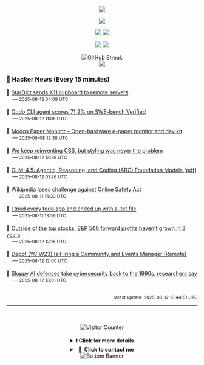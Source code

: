 <div align="center">
  <img src="https://readme-typing-svg.herokuapp.com?font=Fira+Code&weight=600&size=19&duration=3000&pause=1000&color=F7931A&center=true&vCenter=true&width=600&lines=%F0%9F%91%8B+Hi+%2C++I'm+(+Esmaeil+Asadi+%3C%3D%3E+%D8%A7%D8%B3%D9%80%D9%85%D9%80%D8%A7%D8%B9%D9%80%DB%8C%D9%80%D9%84+%D8%A7%D8%B3%D9%80%D8%AF%DB%8C+)"/>
</div>

<p align="center">
  <img src="http://github-profile-summary-cards.vercel.app/api/cards/profile-details?username=Null-Err0r&theme=gruvbox" />
</p>
<p align="center">
  <img src="http://github-profile-summary-cards.vercel.app/api/cards/repos-per-language?username=Null-Err0r&theme=gruvbox" />
  <img src="http://github-profile-summary-cards.vercel.app/api/cards/most-commit-language?username=Null-Err0r&theme=gruvbox" />
</p>
<p align="center">
  <img src="http://github-profile-summary-cards.vercel.app/api/cards/stats?username=Null-Err0r&theme=gruvbox" />
  <img src="http://github-profile-summary-cards.vercel.app/api/cards/productive-time?username=Null-Err0r&theme=gruvbox&utcOffset=8" />
</p>
<div align="center">
  <img src="https://streak-stats.demolab.com/?user=null-err0r&theme=gruvbox" alt="GitHub Streak" />
</div>
<div align="center">
  <img src="https://github-profile-trophy.vercel.app/?username=Null-Err0r&theme=gruvbox&no-frame=true&margin-w=15&margin-h=15&row=2&column=4" />
</div>


### 📰 Hacker News (Every 15 minutes)

<!-- HACKER_NEWS_START -->
🔹 <a href='https://lwn.net/SubscriberLink/1032732/3334850da49689e1/' target='_blank' rel='noopener noreferrer'>StarDict sends X11 clipboard to remote servers</a><br>&nbsp;&nbsp;&nbsp;&nbsp;— <small>2025-08-12 04:08 UTC</small><br><br>
🔹 <a href='https://www.qodo.ai/blog/qodo-command-swe-bench-verified/' target='_blank' rel='noopener noreferrer'>Qodo CLI agent scores 71.2% on SWE-bench Verified</a><br>&nbsp;&nbsp;&nbsp;&nbsp;— <small>2025-08-12 11:05 UTC</small><br><br>
🔹 <a href='https://www.crowdsupply.com/modos-tech/modos-paper-monitor' target='_blank' rel='noopener noreferrer'>Modos Paper Monitor – Open-hardware e-paper monitor and dev kit</a><br>&nbsp;&nbsp;&nbsp;&nbsp;— <small>2025-08-08 12:38 UTC</small><br><br>
🔹 <a href='https://denodell.com/blog/we-keep-reinventing-css' target='_blank' rel='noopener noreferrer'>We keep reinventing CSS, but styling was never the problem</a><br>&nbsp;&nbsp;&nbsp;&nbsp;— <small>2025-08-12 13:39 UTC</small><br><br>
🔹 <a href='https://www.arxiv.org/pdf/2508.06471' target='_blank' rel='noopener noreferrer'>GLM-4.5: Agentic, Reasoning, and Coding (ARC) Foundation Models [pdf]</a><br>&nbsp;&nbsp;&nbsp;&nbsp;— <small>2025-08-12 01:26 UTC</small><br><br>
🔹 <a href='https://www.bbc.com/news/articles/cjr11qqvvwlo' target='_blank' rel='noopener noreferrer'>Wikipedia loses challenge against Online Safety Act</a><br>&nbsp;&nbsp;&nbsp;&nbsp;— <small>2025-08-11 16:33 UTC</small><br><br>
🔹 <a href='https://www.al3rez.com/todo-txt-journey' target='_blank' rel='noopener noreferrer'>I tried every todo app and ended up with a .txt file</a><br>&nbsp;&nbsp;&nbsp;&nbsp;— <small>2025-08-11 13:59 UTC</small><br><br>
🔹 <a href='https://insight-public.sgmarkets.com/quant-motion-pictures/outside-of-the-top-10-stocks-sp500-forward-profits-haven-t-grown-in-three-years' target='_blank' rel='noopener noreferrer'>Outside of the top stocks, S&P 500 forward profits haven't grown in 3 years</a><br>&nbsp;&nbsp;&nbsp;&nbsp;— <small>2025-08-12 12:18 UTC</small><br><br>
🔹 <a href='https://www.ycombinator.com/companies/depot/jobs/K1IFotJ-community-events-manager' target='_blank' rel='noopener noreferrer'>Depot (YC W23) Is Hiring a Community and Events Manager (Remote)</a><br>&nbsp;&nbsp;&nbsp;&nbsp;— <small>2025-08-12 12:00 UTC</small><br><br>
🔹 <a href='https://www.scworld.com/news/sloppy-ai-defenses-take-cybersecurity-back-to-the-1990s-researchers-say' target='_blank' rel='noopener noreferrer'>Sloppy AI defenses take cybersecurity back to the 1990s, researchers say</a><br>&nbsp;&nbsp;&nbsp;&nbsp;— <small>2025-08-12 13:01 UTC</small><br><br>
<!-- HACKER_NEWS_END -->

<p align="right"><small>latest update: 
<!-- HACKER_NEWS_LAST_UPDATED -->2025-08-12 13:44:51 UTC<!-- /HACKER_NEWS_LAST_UPDATED -->
</small></p>

<hr>

<div align="center">
  <br> </br>
  <img src="https://ghvc.kabelkultur.se/?username=null-err0r&abbreviated=true&color=ff5500&label=%E2%81%AE%20%E2%81%AE%E2%81%AE%20%E2%81%AE%E2%81%AE%20%20%F0%9F%91%80%20%E2%81%AE%20%E2%81%AE%E2%81%AE%20%E2%81%AE%E2%81%AEVisitor%E2%81%AE%20%E2%81%AE%E2%81%AE%20%E2%81%AE%E2%81%AE%20%F0%9F%91%80%E2%81%AE%20%E2%81%AE%E2%81%AE%20%E2%81%AE%E2%81%AE%E2%81%AE%20%E2%81%AE%E2%81%AE%20%E2%81%AE%E2%81%AE⁮⁮" alt="Visitor Counter" />
  <br> </br>
</div>
<details align="center">
<summary> <b> ❗️ Click for more details</b> </summary>
<br>
<div align="center">
  <a href="https://next.ossinsight.io/widgets/official/analyze-user-contribution-time-distribution?user_id=19436819&period=all_times" target="_blank" style="display: block;">
    <picture>
      <source media="(prefers-color-scheme: dark)" srcset="https://next.ossinsight.io/widgets/official/analyze-user-contribution-time-distribution/thumbnail.png?user_id=19436819&period=all_times&image_size=auto&color_scheme=dark" width="700" height="auto">
      <img alt="Contribution Time Distribution" src="https://next.ossinsight.io/widgets/official/analyze-user-contribution-time-distribution/thumbnail.png?user_id=19436819&period=all_times&image_size=auto&color_scheme=dark" width="700" height="auto">
    </picture>
  </a>
</div>
<div align="center">
  <a href="https://next.ossinsight.io/widgets/official/compose-user-dashboard-stats?user_id=19436819" target="_blank" style="display: block;">
    <picture>
      <source media="(prefers-color-scheme: dark)" srcset="https://next.ossinsight.io/widgets/official/compose-user-dashboard-stats/thumbnail.png?user_id=19436819&image_size=auto&color_scheme=dark" width="700" height="auto">
      <img alt="Dashboard Stats" src="https://next.ossinsight.io/widgets/official/compose-user-dashboard-stats/thumbnail.png?user_id=19436819&image_size=auto&color_scheme=dark" width="700" height="auto">
    </picture>
  </a>
</div>
<div align="center">
  <a href="https://next.ossinsight.io/widgets/official/compose-org-activity-map?activity=stars&role=stars&owner_id=19436819&period=past_12_months" target="_blank" style="display: block;">
    <picture>
      <source media="(prefers-color-scheme: dark)" srcset="https://next.ossinsight.io/widgets/official/compose-org-activity-map/thumbnail.png?activity=stars&role=stars&owner_id=19436819&period=past_12_months&image_size=4x7&color_scheme=dark" width="700" height="auto">
      <img alt="Geographical Distribution" src="https://next.ossinsight.io/widgets/official/compose-org-activity-map/thumbnail.png?activity=stars&role=stars&owner_id=19436819&period=past_12_months&image_size=4x7&color_scheme=dark" width="700" height="auto">
    </picture>
  </a>
</div>
<div align="center">
  <img src="https://github-readme-activity-graph.vercel.app/graph?username=Null-Err0r&theme=gruvbox" alt="Activity Graph" />
</div>
<br>
</details>
<details align="center">
<summary> <b>  💬  Click to contact me</b> </summary>
<br>
<div align="center">
  <br><br>
  <a href="https://t.me/NullErr0r" target="_blank">
    <img src="https://img.shields.io/badge/Telegram-black?style=for-the-badge&logo=Telegram" alt="Telegram" />
  </a>
</div>
<br>
</details>
<div align="center">
  <img src="https://raw.githubusercontent.com/Trilokia/Trilokia/379277808c61ef204768a61bbc5d25bc7798ccf1/bottom_header.svg" alt="Bottom Banner" />
</div>
